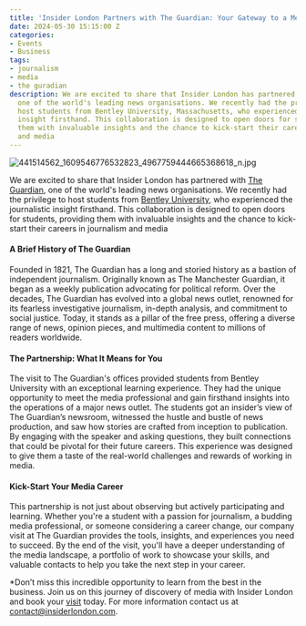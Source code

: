 ```yaml
---
title: 'Insider London Partners with The Guardian: Your Gateway to a Media Career'
date: 2024-05-30 15:15:00 Z
categories:
- Events
- Business
tags:
- journalism
- media
- the guradian
description: We are excited to share that Insider London has partnered with The Guardian,
  one of the world's leading news organisations. We recently had the privilege to
  host students from Bentley University, Massachusetts, who experienced the journalistic
  insight firsthand. This collaboration is designed to open doors for students, providing
  them with invaluable insights and the chance to kick-start their careers in journalism
  and media
---
```


![441514562_1609546776532823_4967759444665368618_n.jpg](/uploads/441514562_1609546776532823_4967759444665368618_n.jpg)

We are excited to share that Insider London has partnered with [The Guardian](https://www.theguardian.com/uk), one of the world's leading news organisations. We recently had the privilege to host students from [Bentley University](https://www.bentley.edu/), who experienced the journalistic insight firsthand. This collaboration is designed to open doors for students, providing them with invaluable insights and the chance to kick-start their careers in journalism and media

#### A Brief History of The Guardian

Founded in 1821, The Guardian has a long and storied history as a bastion of independent journalism. Originally known as The Manchester Guardian, it began as a weekly publication advocating for political reform. Over the decades, The Guardian has evolved into a global news outlet, renowned for its fearless investigative journalism, in-depth analysis, and commitment to social justice. Today, it stands as a pillar of the free press, offering a diverse range of news, opinion pieces, and multimedia content to millions of readers worldwide.

#### The Partnership: What It Means for You

The visit to The Guardian's offices provided students from Bentley University with an exceptional learning experience. They had the unique opportunity to meet the media professional and gain firsthand insights into the operations of a major news outlet. The students got an insider’s view of The Guardian’s newsroom, witnessed the hustle and bustle of news production, and saw how stories are crafted from inception to publication. By engaging with the speaker and asking questions, they built connections that could be pivotal for their future careers. This experience was designed to give them a taste of the real-world challenges and rewards of working in media.

#### Kick-Start Your Media Career

This partnership is not just about observing but actively participating and learning. Whether you're a student with a passion for journalism, a budding media professional, or someone considering a career change, our company visit at The Guardian provides the tools, insights, and experiences you need to succeed. By the end of the visit, you'll have a deeper understanding of the media landscape, a portfolio of work to showcase your skills, and valuable contacts to help you take the next step in your career.

*Don’t miss this incredible opportunity to learn from the best in the business. Join us on this journey of discovery of media with Insider London and book your [visit](https://www.insiderlondon.com/london/company-visits/) today. For more information contact us at [contact@insiderlondon.com](mailto:contact@insiderlondon.com).